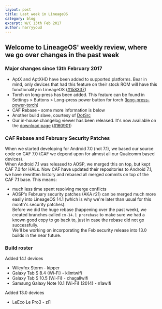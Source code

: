 ```yaml
---
layout: post
title: Last week in LineageOS
category: blog
excerpt: W/C 13th Feb 2017
author: harryyoud
---
```


## Welcome to LineageOS' weekly review, where we go over changes in the past week

### Major changes since 13th February 2017
* AptX and AptXHD have been added to supported platforms. Bear in mind, only devices that had this feature on their stock ROM will have this functionality in LineageOS ([#158337](https://review.lineageos.org/#/c/158337))
* Torch on long-press has been added. This feature can be found in Settings > Buttons > Long-press power button for torch ([long-press-power-torch](https://review.lineageos.org/#/q/topic:long-press-power-torch))
* CAF Rebase - some more information is below
* Another build slave, courtesy of [DotSrc](http://dotsrc.org/)
* Our in-house changelog viewer has been released. It's now available on the [download page](http://download.lineageos.org) ([#160901](https://review.lineageos.org/#/c/160901/))

### CAF Rebase and February Security Patches
When we started developing for Android 7.0 (not 7.1), we based our source code on CAF 7.0 (CAF we depend upon for almost all our Qualcomm based devices).  
When Android 7.1 was released to AOSP, we merged this on top, but kept CAF 7.0 for HALs. Now CAF have updated their repositories to Android 7.1, we have rewritten history and rebased all merged commits on top of the CAF 7.1 base.
This means:
* much less time spent resolving merge conflicts
* AOSP's February security patches (AKA r21) can be merged much more easily into LineageOS 14.1 (which is why we're later than usual for this month's security patches).  
Before we did the huge rebase (happening over the past week), we created branches called `cm-14.1_prerebase` to make sure we had a known good copy to go back to, just in case the rebase did not go successfully.  
We'll be working on incorporating the Feb security release into 13.0 builds in the near future.

### Build roster
Added 14.1 devices

* Wileyfox Storm - kipper
* Galaxy Tab S 8.4 (Wi-Fi) - klimtwifi
* Galaxy Tab S 10.5 (Wi-Fi) - chagallwifi
* Samsung Galaxy Note 10.1 (Wi-Fi) (2014) - n1awifi 

Added 13.0 devices

* LeEco Le Pro3 - zl1
